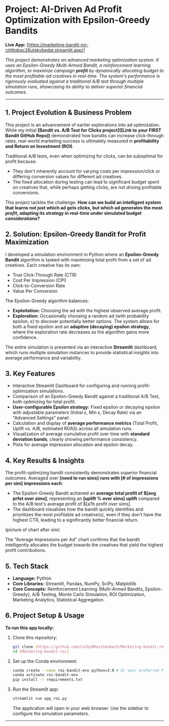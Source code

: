 # Project: AI-Driven Ad Profit Optimization with Epsilon-Greedy Bandits

**Live App:** [https://marketing-bandit-roi-rzjtitqbqc26utskvbedat.streamlit.app/]

*This project demonstrates an advanced marketing optimization system. It uses an Epsilon-Greedy Multi-Armed Bandit, a reinforcement learning algorithm, to maximize campaign **profit** by dynamically allocating budget to the most profitable ad creatives in real-time. The system's performance is rigorously evaluated against a traditional A/B test through multiple simulation runs, showcasing its ability to deliver superior financial outcomes.*

---

## 1. Project Evolution & Business Problem

This project is an advancement of earlier explorations into ad optimization. While my initial **[Bandit vs. A/B Test for Clicks project]([Link to your FIRST Bandit GitHub Repo])** demonstrated how bandits can increase click-through rates, real-world marketing success is ultimately measured in **profitability and Return on Investment (ROI)**.

Traditional A/B tests, even when optimizing for clicks, can be suboptimal for profit because:
* They don't inherently account for varying costs per impression/click or differing conversion values for different ad creatives.
* The fixed allocation during testing can lead to significant budget spent on creatives that, while perhaps getting clicks, are not driving profitable conversions.

This project tackles the challenge: **How can we build an intelligent system that learns not just which ad gets clicks, but which ad generates the most *profit*, adapting its strategy in real-time under simulated budget considerations?**

## 2. Solution: Epsilon-Greedy Bandit for Profit Maximization

I developed a simulation environment in Python where an **Epsilon-Greedy Bandit** algorithm is tasked with maximizing total profit from a set of ad creatives. Each creative has its own:
* True Click-Through Rate (CTR)
* Cost Per Impression (CPI)
* Click-to-Conversion Rate
* Value Per Conversion

The Epsilon-Greedy algorithm balances:
* **Exploitation:** Choosing the ad with the highest observed average profit.
* **Exploration:** Occasionally choosing a random ad (with probability epsilon, ε) to discover potentially better options.
The system allows for both a fixed epsilon and an **adaptive (decaying) epsilon strategy**, where the exploration rate decreases as the algorithm gains more confidence.

The entire simulation is presented via an interactive **Streamlit** dashboard, which runs multiple simulation instances to provide statistical insights into average performance and variability.

## 3. Key Features

* Interactive Streamlit Dashboard for configuring and running profit-optimization simulations.
* Comparison of an Epsilon-Greedy Bandit against a traditional A/B Test, both optimizing for total profit.
* **User-configurable Epsilon strategy:** Fixed epsilon or decaying epsilon with adjustable parameters (Initial ε, Min ε, Decay Rate) via an "Advanced Settings" panel.
* Calculation and display of **average performance metrics** (Total Profit, Uplift vs. A/B, estimated ROAS) across all simulation runs.
* Visualization of average cumulative profit over time with **standard deviation bands**, clearly showing performance consistency.
* Plots for average impression allocation and epsilon decay.

## 4. Key Results & Insights

The profit-optimizing bandit consistently demonstrates superior financial outcomes. Averaged over **[need to run sims] runs with [# of impressions per sim] impressions each**:

* The Epsilon-Greedy Bandit achieved an **average total profit of $[avg prfot over sims]**, representing an **[uplift % over sims] uplift** compared to the A/B test's average profit of $[a?b profit over sims].
* The dashboard visualizes how the bandit quickly identifies and prioritizes the most profitable ad creative(s), even if they don't have the highest CTR, leading to a significantly better financial return.

(picture of chart after sim)

The "Average Impressions per Ad" chart confirms that the bandit intelligently allocates the budget towards the creatives that yield the highest profit contributions.

## 5. Tech Stack
* **Language:** Python
* **Core Libraries:** Streamlit, Pandas, NumPy, SciPy, Matplotlib
* **Core Concepts:** Reinforcement Learning (Multi-Armed Bandits, Epsilon-Greedy), A/B Testing, Monte Carlo Simulation, ROI Optimization, Marketing Analytics, Statistical Aggregation.

## 6. Project Setup & Usage

**To run this app locally:**
1.  Clone this repository:
    ```bash
    git clone [https://github.com/ColbyRReichenbach/Marketing-bandit-roi]
    cd [Marketing-bandit-roi]
    ```
2.  Set up the Conda environment:
    ```bash
    conda create --name roi-bandit-env python=3.9 # Or your preferred Python version
    conda activate roi-bandit-env
    pip install -r requirements.txt
    ```
3.  Run the Streamlit app:
    ```bash
    streamlit run app_roi.py
    ```
    The application will open in your web browser. Use the sidebar to configure the simulation parameters.

---